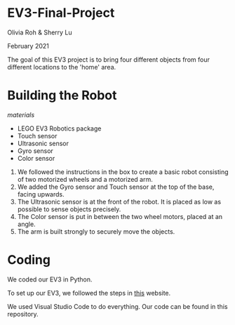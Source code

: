 # EV3-Final-Project
Olivia Roh & Sherry Lu

February 2021

The goal of this EV3 project is to bring four different objects from four different locations to the 'home' area.

# Building the Robot

*materials*
- LEGO EV3 Robotics package
- Touch sensor
- Ultrasonic sensor
- Gyro sensor
- Color sensor

1. We followed the instructions in the box to create a basic robot consisting of two motorized wheels and a motorized arm.
2. We added the Gyro sensor and Touch sensor at the top of the base, facing upwards.
3. The Ultrasonic sensor is at the front of the robot. It is placed as low as possible to sense objects precisely.
4. The Color sensor is put in between the two wheel motors, placed at an angle.
5. The arm is built strongly to securely move the objects.

# Coding
We coded our EV3 in Python.

To set up our EV3, we followed the steps in [this](https://education.lego.com/en-us/product-resources/mindstorms-ev3/teacher-resources/python-for-ev3) website.

We used Visual Studio Code to do everything.
Our code can be found in this repository.
